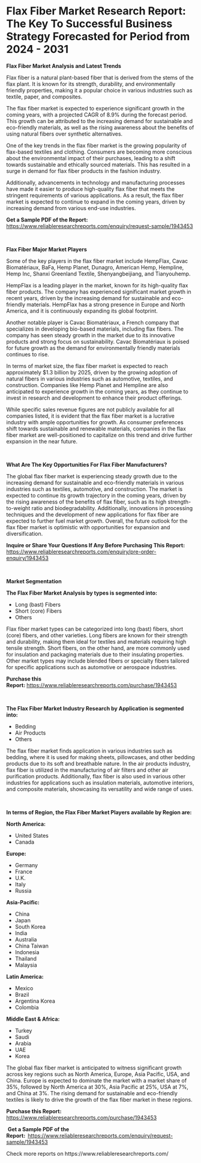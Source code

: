 <p><h1>Flax Fiber Market Research Report: The Key To Successful Business Strategy Forecasted for Period from 2024 - 2031</h1></p><p><strong>Flax Fiber Market Analysis and Latest Trends</strong></p>
<p><p>Flax fiber is a natural plant-based fiber that is derived from the stems of the flax plant. It is known for its strength, durability, and environmentally friendly properties, making it a popular choice in various industries such as textile, paper, and composites.</p><p>The flax fiber market is expected to experience significant growth in the coming years, with a projected CAGR of 8.9% during the forecast period. This growth can be attributed to the increasing demand for sustainable and eco-friendly materials, as well as the rising awareness about the benefits of using natural fibers over synthetic alternatives.</p><p>One of the key trends in the flax fiber market is the growing popularity of flax-based textiles and clothing. Consumers are becoming more conscious about the environmental impact of their purchases, leading to a shift towards sustainable and ethically sourced materials. This has resulted in a surge in demand for flax fiber products in the fashion industry.</p><p>Additionally, advancements in technology and manufacturing processes have made it easier to produce high-quality flax fiber that meets the stringent requirements of various applications. As a result, the flax fiber market is expected to continue to expand in the coming years, driven by increasing demand from various end-use industries.</p></p>
<p><strong>Get a Sample PDF of the Report:&nbsp;</strong> <a href="https://www.reliableresearchreports.com/enquiry/request-sample/1943453">https://www.reliableresearchreports.com/enquiry/request-sample/1943453</a></p>
<p>&nbsp;</p>
<p><strong>Flax Fiber Major Market Players</strong></p>
<p><p>Some of the key players in the flax fiber market include HempFlax, Cavac Biomatériaux, BaFa, Hemp Planet, Dunagro, American Hemp, Hempline, Hemp Inc, Shanxi Greenland Textile, Shenyangbeijiang, and Tianyouhemp. </p><p>HempFlax is a leading player in the market, known for its high-quality flax fiber products. The company has experienced significant market growth in recent years, driven by the increasing demand for sustainable and eco-friendly materials. HempFlax has a strong presence in Europe and North America, and it is continuously expanding its global footprint.</p><p>Another notable player is Cavac Biomatériaux, a French company that specializes in developing bio-based materials, including flax fibers. The company has seen steady growth in the market due to its innovative products and strong focus on sustainability. Cavac Biomatériaux is poised for future growth as the demand for environmentally friendly materials continues to rise.</p><p>In terms of market size, the flax fiber market is expected to reach approximately $1.3 billion by 2025, driven by the growing adoption of natural fibers in various industries such as automotive, textiles, and construction. Companies like Hemp Planet and Hempline are also anticipated to experience growth in the coming years, as they continue to invest in research and development to enhance their product offerings.</p><p>While specific sales revenue figures are not publicly available for all companies listed, it is evident that the flax fiber market is a lucrative industry with ample opportunities for growth. As consumer preferences shift towards sustainable and renewable materials, companies in the flax fiber market are well-positioned to capitalize on this trend and drive further expansion in the near future.</p></p>
<p>&nbsp;</p>
<p><strong>What Are The Key Opportunities For Flax Fiber Manufacturers?</strong></p>
<p><p>The global flax fiber market is experiencing steady growth due to the increasing demand for sustainable and eco-friendly materials in various industries such as textiles, automotive, and construction. The market is expected to continue its growth trajectory in the coming years, driven by the rising awareness of the benefits of flax fiber, such as its high strength-to-weight ratio and biodegradability. Additionally, innovations in processing techniques and the development of new applications for flax fiber are expected to further fuel market growth. Overall, the future outlook for the flax fiber market is optimistic with opportunities for expansion and diversification.</p></p>
<p><strong>Inquire or Share Your Questions If Any Before Purchasing This Report:</strong> <a href="https://www.reliableresearchreports.com/enquiry/pre-order-enquiry/1943453">https://www.reliableresearchreports.com/enquiry/pre-order-enquiry/1943453</a></p>
<p>&nbsp;</p>
<p><strong>Market Segmentation</strong></p>
<p><strong>The Flax Fiber Market Analysis by types is segmented into:</strong></p>
<p><ul><li>Long (bast) Fibers</li><li>Short (core) Fibers</li><li>Others</li></ul></p>
<p><p>Flax fiber market types can be categorized into long (bast) fibers, short (core) fibers, and other varieties. Long fibers are known for their strength and durability, making them ideal for textiles and materials requiring high tensile strength. Short fibers, on the other hand, are more commonly used for insulation and packaging materials due to their insulating properties. Other market types may include blended fibers or specialty fibers tailored for specific applications such as automotive or aerospace industries.</p></p>
<p><strong>Purchase this Report:&nbsp;</strong><a href="https://www.reliableresearchreports.com/purchase/1943453">https://www.reliableresearchreports.com/purchase/1943453</a></p>
<p>&nbsp;</p>
<p><strong>The Flax Fiber Market Industry Research by Application is segmented into:</strong></p>
<p><ul><li>Bedding</li><li>Air Products</li><li>Others</li></ul></p>
<p><p>The flax fiber market finds application in various industries such as bedding, where it is used for making sheets, pillowcases, and other bedding products due to its soft and breathable nature. In the air products industry, flax fiber is utilized in the manufacturing of air filters and other air purification products. Additionally, flax fiber is also used in various other industries for applications such as insulation materials, automotive interiors, and composite materials, showcasing its versatility and wide range of uses.</p></p>
<p>&nbsp;</p>
<p><strong>In terms of Region, the Flax Fiber Market Players available by Region are:</strong></p>
<p>
    <p> <strong> North America: </strong>
        <ul>
            <li>United States</li>
            <li>Canada</li>
        </ul>
        </p> 
    <p> <strong> Europe: </strong>
        <ul>
            <li>Germany</li>
            <li>France</li>
            <li>U.K.</li>
            <li>Italy</li>
            <li>Russia</li>
        </ul>
        </p> 
    <p> <strong> Asia-Pacific: </strong>
        <ul>
            <li>China</li>
            <li>Japan</li>
            <li>South Korea</li>
            <li>India</li>
            <li>Australia</li>
            <li>China Taiwan</li>
            <li>Indonesia</li>
            <li>Thailand</li>
            <li>Malaysia</li>
        </ul>
        </p> 
    <p> <strong> Latin America: </strong>
        <ul>
            <li>Mexico</li>
            <li>Brazil</li>
            <li>Argentina Korea</li>
            <li>Colombia</li>
        </ul>
        </p> 
    <p> <strong> Middle East & Africa: </strong>
        <ul>
            <li>Turkey</li>
            <li>Saudi</li>
            <li>Arabia</li>
            <li>UAE</li>
            <li>Korea</li>
        </ul>
    </p>
    </p>
<p><p>The global flax fiber market is anticipated to witness significant growth across key regions such as North America, Europe, Asia Pacific, USA, and China. Europe is expected to dominate the market with a market share of 35%, followed by North America at 30%, Asia Pacific at 25%, USA at 7%, and China at 3%. The rising demand for sustainable and eco-friendly textiles is likely to drive the growth of the flax fiber market in these regions.</p></p>
<p><strong>Purchase this Report: </strong><a href="https://www.reliableresearchreports.com/purchase/1943453">https://www.reliableresearchreports.com/purchase/1943453</a></p>
<p>&nbsp;<strong>Get a Sample PDF of the Report:&nbsp;&nbsp;</strong><a href="https://www.reliableresearchreports.com/enquiry/request-sample/1943453">https://www.reliableresearchreports.com/enquiry/request-sample/1943453</a></p>
<p><strong></strong></p>
<p>Check more reports on https://www.reliableresearchreports.com/</p>